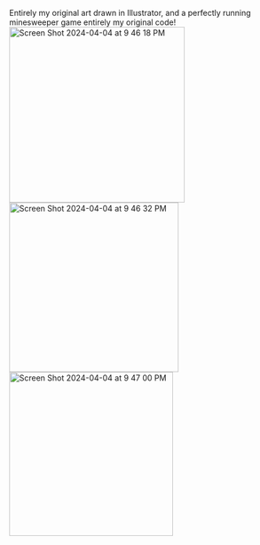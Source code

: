 Entirely my original art drawn in Illustrator, and a perfectly running minesweeper game entirely my original code!
<img width="316" alt="Screen Shot 2024-04-04 at 9 46 18 PM" src="https://github.com/jp-walker/SunSweeper/assets/123009114/5fad9b57-ae92-40c3-8a38-273609f0e22d"> <img width="305" alt="Screen Shot 2024-04-04 at 9 46 32 PM" src="https://github.com/jp-walker/SunSweeper/assets/123009114/c8092f63-383f-4f8a-a4b2-e7aca451e38f"> <img width="295" alt="Screen Shot 2024-04-04 at 9 47 00 PM" src="https://github.com/jp-walker/SunSweeper/assets/123009114/23355fc1-be7b-4809-8e7a-e2d66f2f1b2f">
